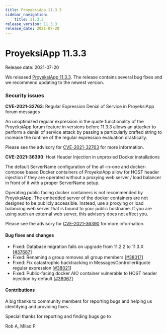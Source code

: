 ```yaml
---
title: ProyeksiApp 11.3.3
sidebar_navigation:
    title: 11.3.3
release_version: 11.3.3
release_date: 2021-07-20
---
```


# ProyeksiApp 11.3.3

Release date: 2021-07-20

We released [ProyeksiApp 11.3.3](https://community.proyeksiapp.com/versions/1484).
The release contains several bug fixes and we recommend updating to the newest version.

### Security issues

**CVE-2021-32763**: Regular Expression Denial of Service in ProyeksiApp forum messages

An unoptimized regular expression in the quote functionality of the ProyeksiApp forum feature in versions before 11.3.3 allows an attacker to perform a denial of service attack by passing a particularly crafted string to increase the runtime of the regular expression evaluation drastically.

Please see the advisory for [CVE-2021-32763](https://github.com/opf/proyeksiapp/security/advisories/GHSA-qqvp-j6gm-q56f) for more information.

**CVE-2021-36390**: Host Header Injection in unproxied Docker installations

The default ServerName configuration of the all-in-one and docker-compose based Docker containers of ProyeksiApp allow for HOST header injection if they are operated without a proxying web server / load balancer in front of it with a proper ServerName setup.

Operating public facing docker containers is not recommended by ProyeksiApp. The embedded server of the docker containers are not designed to be publicly accessible. Instead, use a proxying or load balancing web server that is bound to your public hostname. If you are using such an external web server, this advisory does not affect you.

Please see the advisory for [CVE-2021-36390](https://github.com/opf/proyeksiapp/security/advisories/GHSA-r8f8-pgg2-2c26) for more information.



<!--more-->
#### Bug fixes and changes

- Fixed: Database migration fails on upgrade from 11.2.2 to 11.3.X \[[#37687](https://community.proyeksiapp.com/wp/37687)\]
- Fixed: Renaming a group removes all group members \[[#38017](https://community.proyeksiapp.com/wp/38017)\]
- Fixed: Fix catastrophic backtracking in MessagesController#quote regular expression \[[#38021](https://community.proyeksiapp.com/wp/38021)\]
- Fixed: Public-facing docker AIO container vulnerable to HOST header injection by default \[[#38067](https://community.proyeksiapp.com/wp/38067)\]

#### Contributions
A big thanks to community members for reporting bugs and helping us identifying and providing fixes.

Special thanks for reporting and finding bugs go to

Rob A, Milad P.
